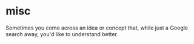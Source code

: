 # misc
Sometimes you come across an idea or concept that, while just a Google search away, you'd like to understand better.
